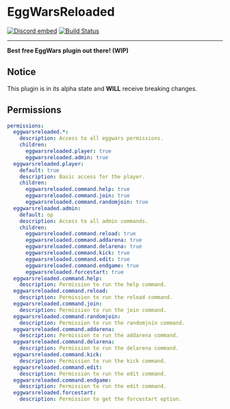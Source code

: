 # EggWarsReloaded

[![Discord embed](https://discordapp.com/api/guilds/739784741124833301/embed.png)](https://discord.gg/CDrcxzH) [![Build Status](https://ci.codemc.io/job/AlexProgrammerDE/job/EggWarsReloaded/badge/icon)](https://ci.codemc.io/job/AlexProgrammerDE/job/EggWarsReloaded/)

-----
**Best free EggWars plugin out there! (WIP)**

## Notice

This plugin is in its alpha state and **WILL** receive breaking changes.

## Permissions

```yaml
permissions:
  eggwarsreloaded.*:
    description: Access to all eggwars permissions.
    children:
      eggwarsreloaded.player: true
      eggwarsreloaded.admin: true
  eggwarsreloaded.player:
    default: true
    description: Basic access for the player.
    children:
      eggwarsreloaded.command.help: true
      eggwarsreloaded.command.join: true
      eggwarsreloaded.command.randomjoin: true
  eggwarsreloaded.admin:
    default: op
    description: Access to all admin commands.
    children:
      eggwarsreloaded.command.reload: true
      eggwarsreloaded.command.addarena: true
      eggwarsreloaded.command.delarena: true
      eggwarsreloaded.command.kick: true
      eggwarsreloaded.command.edit: true
      eggwarsreloaded.command.endgame: true
      eggwarsreloaded.forcestart: true
  eggwarsreloaded.command.help:
    description: Permission to run the help command.
  eggwarsreloaded.command.reload:
    description: Permission to run the reload command.
  eggwarsreloaded.command.join:
    description: Permission to run the join command.
  eggwarsreloaded.command.randomjoin:
    description: Permission to run the randomjoin command.
  eggwarsreloaded.command.addarena:
    description: Permission to run the addarena command.
  eggwarsreloaded.command.delarena:
    description: Permission to run the delarena command.
  eggwarsreloaded.command.kick:
    description: Permission to run the kick command.
  eggwarsreloaded.command.edit:
    description: Permission to run the edit command.
  eggwarsreloaded.command.endgame:
    description: Permission to run the edit command.
  eggwarsreloaded.forcestart:
    description: Permission to get the forcestart option.
```
